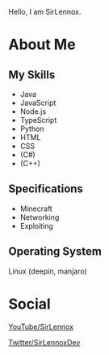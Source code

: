 Hello, I am SirLennox.

# About Me

## My Skills
- Java
- JavaScript
- Node.js
- TypeScript
- Python
- HTML
- CSS
- (C#)
- (C++)

## Specifications
- Minecraft
- Networking
- Exploiting

## Operating System
Linux (deepin, manjaro)

# Social

[YouTube/SirLennox](https://youtube.com/channel/UCaohO-Gcx6HKJ2x-ns-T04Q)

[Twitter/SirLennoxDev](https://twitter.com/SirLennoxDev)
